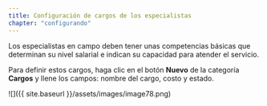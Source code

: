 ```yaml
---
title: Configuración de cargos de los especialistas
chapter: "configurando"
---
```


Los especialistas en campo deben tener unas competencias básicas que determinan su nivel salarial e indican su capacidad para atender el servicio.

Para definir estos cargos, haga clic en el botón **Nuevo** de la categoría **Cargos** y llene los campos: nombre del cargo, costo y estado.


![]({{ site.baseurl }}/assets/images/image78.png)
